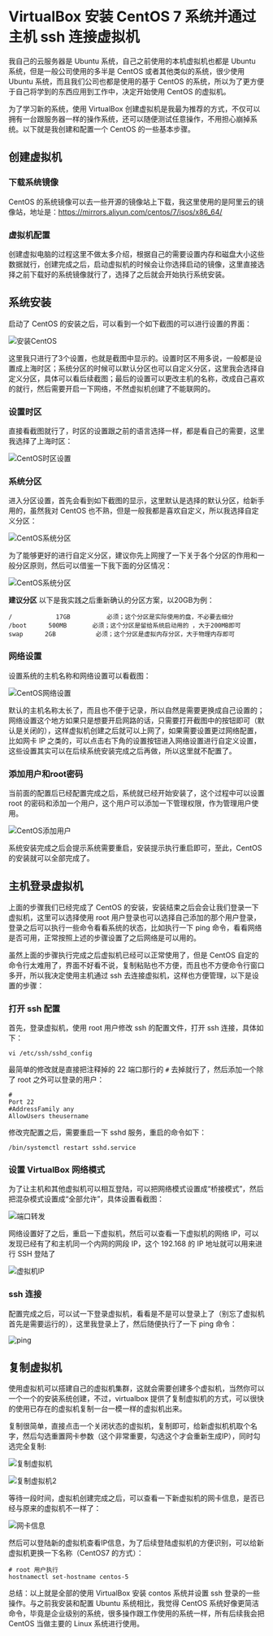 # VirtualBox 安装 CentOS 7 系统并通过主机 ssh 连接虚拟机

我自己的云服务器是 Ubuntu 系统，自己之前使用的本机虚拟机也都是 Ubuntu 系统，但是一般公司使用的多半是 CentOS 或者其他类似的系统，很少使用 Ubuntu 系统，而且我们公司也都是使用的基于 CentOS 的系统，所以为了更方便于自己将学到的东西应用到工作中，决定开始使用 CentOS 的虚拟机。

为了学习新的系统，使用 VirtualBox 创建虚拟机是我最为推荐的方式，不仅可以拥有一台跟服务器一样的操作系统，还可以随便测试任意操作，不用担心崩掉系统。以下就是我创建和配置一个 CentOS 的一些基本步骤。


## 创建虚拟机
### 下载系统镜像
CentOS 的系统镜像可以去一些开源的镜像站上下载，我这里使用的是阿里云的镜像站，地址是：<https://mirrors.aliyun.com/centos/7/isos/x86_64/>

### 虚拟机配置
创建虚拟电脑的过程这里不做太多介绍，根据自己的需要设置内存和磁盘大小这些数据就行，创建完成之后，启动虚拟机的时候会让你选择启动的镜像，这里直接选择之前下载好的系统镜像就行了，选择了之后就会开始执行系统安装。


## 系统安装
启动了 CentOS 的安装之后，可以看到一个如下截图的可以进行设置的界面：

![安装CentOS](https://cdn.jsdelivr.net/gh/Hopetree/blog-img@main/article/190131/tendcode_2019-01-31_22-04-56.png)

这里我只进行了3个设置，也就是截图中显示的。设置时区不用多说，一般都是设置成上海时区；系统分区的时候可以默认分区也可以自定义分区，这里我会选择自定义分区，具体可以看后续截图；最后的设置可以更改主机的名称，改成自己喜欢的就行，然后需要开启一下网络，不然虚拟机创建了不能联网的。

### 设置时区
直接看截图就行了，时区的设置跟之前的语言选择一样，都是看自己的需要，这里我选择了上海时区：

![CentOS时区设置](https://cdn.jsdelivr.net/gh/Hopetree/blog-img@main/article/190131/tendcode_2019-01-31_22-05-35.png)

### 系统分区
进入分区设置，首先会看到如下截图的显示，这里默认是选择的默认分区，给新手用的，虽然我对 CentOS 也不熟，但是一般我都是喜欢自定义，所以我选择自定义分区：

![CentOS系统分区](https://cdn.jsdelivr.net/gh/Hopetree/blog-img@main/article/190131/tendcode_2019-01-31_22-08-38.png)

为了能够更好的进行自定义分区，建议你先上网搜了一下关于各个分区的作用和一般分区原则，然后可以借鉴一下我下面的分区情况：

![CentOS系统分区](https://cdn.jsdelivr.net/gh/Hopetree/blog-img@main/article/190612/virtualbox-install-centos-7.png)

**建议分区**
以下是我实践之后重新确认的分区方案，以20GB为例：

```
/            17GB          必须；这个分区是实际使用的盘，不必要去细分
/boot      500MB       必须；这个分区是留给系统启动用的 ，大于200MB即可
swap      2GB           必须；这个分区是虚拟内存分区，大于物理内存即可
```

### 网络设置
设置系统的主机名称和网络设置可以看截图：

![CentOS网络设置](https://cdn.jsdelivr.net/gh/Hopetree/blog-img@main/article/190131/tendcode_2019-01-31_21-21-22.png)

默认的主机名称太长了，而且也不便于记录，所以自然是需要更换成自己设置的；网络设置这个地方如果只是想要开启网路的话，只需要打开截图中的按钮即可（默认是关闭的），这样虚拟机创建之后就可以上网了，如果需要设置更过网络配置，比如网卡 IP 之类的，可以点击右下角的设置按钮进入网络设置进行自定义设置，这些设置其实可以在后续系统安装完成之后再做，所以这里就不配置了。

### 添加用户和root密码
当前面的配置后已经配置完成之后，系统就已经开始安装了，这个过程中可以设置 root 的密码和添加一个用户，这个用户可以添加一下管理权限，作为管理用户使用。

![CentOS添加用户](https://cdn.jsdelivr.net/gh/Hopetree/blog-img@main/article/190131/tendcode_2019-01-31_22-57-48.png)

系统安装完成之后会提示系统需要重启，安装提示执行重启即可，至此，CentOS 的安装就可以全部完成了。

## 主机登录虚拟机
上面的步骤我们已经完成了 CentOS 的安装，安装结束之后会会让我们登录一下虚拟机，这里可以选择使用 root 用户登录也可以选择自己添加的那个用户登录，登录之后可以执行一些命令看看系统的状态，比如执行一下 ping 命令，看看网络是否可用，正常按照上述的步骤设置了之后网络是可以用的。

虽然上面的步骤执行完成之后虚拟机已经可以正常使用了，但是 CentOS 自定的命令行太难用了，界面不好看不说，复制粘贴也不方便，而且也不方便命令行窗口多开，所以我决定使用主机通过 ssh 去连接虚拟机，这样也方便管理，以下是设置的步骤：

### 打开 ssh 配置
首先，登录虚拟机，使用 root 用户修改 ssh 的配置文件，打开 ssh 连接，具体如下：

```shell
vi /etc/ssh/sshd_config
```

最简单的修改就是直接把注释掉的 22 端口那行的 `#` 去掉就行了，然后添加一个除了 root 之外可以登录的用户：
```shell
#
Port 22
#AddressFamily any
AllowUsers theusername
```

修改完配置之后，需要重启一下 sshd 服务，重启的命令如下：

```shell
/bin/systemctl restart sshd.service
```

### 设置 VirtualBox 网络模式

为了让主机和其他虚拟机可以相互登陆，可以把网络模式设置成“桥接模式”，然后把混杂模式设置成“全部允许”，具体设置看截图：

![端口转发](https://cdn.jsdelivr.net/gh/Hopetree/blog-img@main/article/190612/tendcode_2019-06-13_20-33-35.png)

网络设置好了之后，重启一下虚拟机，然后可以查看一下虚拟机的网络 IP，可以发现已经有了和主机同一个内网的网段 IP，这个 192.168 的 IP 地址就可以用来进行 SSH 登陆了

![虚拟机IP](https://cdn.jsdelivr.net/gh/Hopetree/blog-img@main/article/190612/tendcode_2019-06-13_20-41-15.png)

### ssh 连接
配置完成之后，可以试一下登录虚拟机，看看是不是可以登录上了（别忘了虚拟机首先是需要运行的），这里我登录上了，然后随便执行了一下 ping 命令：

![ping](https://cdn.jsdelivr.net/gh/Hopetree/blog-img@main/article/190131/tendcode_2019-01-31_23-33-56.png)

## 复制虚拟机
使用虚拟机可以搭建自己的虚拟机集群，这就会需要创建多个虚拟机，当然你可以一个一个的安装系统创建，不过，virtualbox 提供了复制虚拟机的方式，可以很快的使用已存在的虚拟机复制一台一模一样的虚拟机出来。

复制很简单，直接点击一个关闭状态的虚拟机，复制即可，给新虚拟机机取个名字，然后勾选重置网卡参数（这个非常重要，勾选这个才会重新生成IP），同时勾选完全复制:

![复制虚拟机](https://cdn.jsdelivr.net/gh/Hopetree/blog-img@main/article/190715/tendcode_2019-07-15_19-11-55.png)

![复制虚拟机2](https://cdn.jsdelivr.net/gh/Hopetree/blog-img@main/article/190715/tendcode_2019-07-15_19-12-04.png)

等待一段时间，虚拟机创建完成之后，可以查看一下新虚拟机的网卡信息，是否已经与原来的虚拟机不一样了：

![网卡信息](https://cdn.jsdelivr.net/gh/Hopetree/blog-img@main/article/190715/tendcode_2019-07-15_19-15-23.png)

然后可以登陆新的虚拟机查看IP信息，为了后续登陆虚拟机的方便识别，可以给新虚拟机更换一下名称（CentOS7 的方式）：

```
# root 用户执行
hostnamectl set-hostname centos-5
```

总结：以上就是全部的使用 VirtualBox 安装 contos 系统并设置 ssh 登录的一些操作。与之前我安装和配置 Ubuntu 系统相比，我觉得 CentOS 系统好像更简洁命令，毕竟是企业级别的系统，很多操作跟工作使用的系统一样，所有后续我会把 CentOS 当做主要的 Linux 系统进行使用。